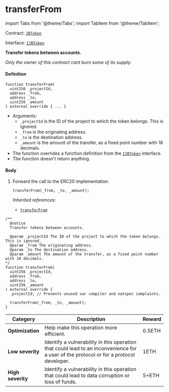 # transferFrom

import Tabs from '@theme/Tabs';
import TabItem from '@theme/TabItem';

Contract: [`JBToken`](/protocol/api/contracts/jbtoken/README.md)​‌

Interface: [`IJBToken`](/protocol/api/interfaces/ijbtoken.md)

<Tabs>
<TabItem value="Step by step" label="Step by step">

**Transfer tokens between accounts.**

_Only the owner of this contract cant burn some of its supply._

#### Definition

```
function transferFrom(
  uint256 _projectId,
  address _from,
  address _to,
  uint256 _amount
) external override { ... }
```

* Arguments:
  * `_projectId` is the ID of the project to which the token belongs. This is ignored. 
  * `_from` is the originating address.
  * `_to` is the destination address.
  * `_amount` is the amount of the transfer, as a fixed point number with 18 decimals.
* The function overrides a function definition from the [`IJBToken`](/protocol/api/interfaces/ijbtoken.md) interface.
* The function doesn't return anything.

#### Body

1.  Forward the call to the ERC20 implementation.

    ```
    transferFrom(_from, _to, _amount);
    ```

    _Inherited references:_

    * [`transferFrom`](https://docs.openzeppelin.com/contracts/4.x/api/token/erc20#IERC20-transferFrom-address-address-uint256-)

</TabItem>

<TabItem value="Code" label="Code">

```
/** 
  @notice
  Transfer tokens between accounts.

  @param _projectId The ID of the project to which the token belongs. This is ignored.
  @param _from The originating address.
  @param _to The destination address.
  @param _amount The amount of the transfer, as a fixed point number with 18 decimals.
*/
function transferFrom(
  uint256 _projectId,
  address _from,
  address _to,
  uint256 _amount
) external override {
  _projectId; // Prevents unused var compiler and natspec complaints.

  transferFrom(_from, _to, _amount);
}
```

</TabItem>

<TabItem value="Bug bounty" label="Bug bounty">

| Category          | Description                                                                                                                            | Reward |
| ----------------- | -------------------------------------------------------------------------------------------------------------------------------------- | ------ |
| **Optimization**  | Help make this operation more efficient.                                                                                               | 0.5ETH |
| **Low severity**  | Identify a vulnerability in this operation that could lead to an inconvenience for a user of the protocol or for a protocol developer. | 1ETH   |
| **High severity** | Identify a vulnerability in this operation that could lead to data corruption or loss of funds.                                        | 5+ETH  |

</TabItem>
</Tabs>
